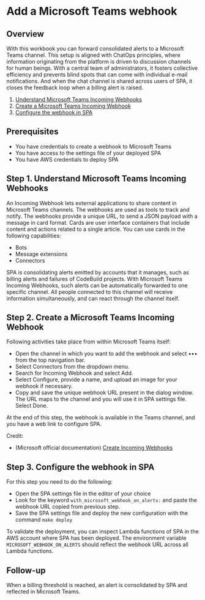 # Add a Microsoft Teams webhook

## Overview

With this workbook you can forward consolidated alerts to a Microsoft Teams channel. This setup is aligned with ChatOps principles, where information originating from the platform is driven to discussion channels for human beings. With a central team of administrators, it fosters collective efficiency and prevents blind spots that can come with individual e-mail notifications. And when the chat channel is shared across users of SPA, it closes the feedback loop when a billing alert is raised.

1. [Understand Microsoft Teams Incoming Webhooks](#step-1)
2. [Create a Microsoft Teams Incoming Webhook](#step-2)
3. [Configure the webhook in SPA](#step-3)

## Prerequisites

- You have credentials to create a webhook to Microsoft Teams
- You have access to the settings file of your deployed SPA
- You have AWS credentials to deploy SPA

## Step 1. Understand Microsoft Teams Incoming Webhooks <a id="step-1"></a>

An Incoming Webhook lets external applications to share content in Microsoft Teams channels. The webhooks are used as tools to track and notify. The webhooks provide a unique URL, to send a JSON payload with a message in card format. Cards are user interface containers that include content and actions related to a single article. You can use cards in the following capabilities:

- Bots
- Message extensions
- Connectors

SPA is consolidating alerts emitted by accounts that it manages, such as billing alerts and failures of CodeBuild projects. With Microsoft Teams Incoming Webhooks, such alerts can be automatically forwarded to one specific channel. All people connected to this channel will receive information simultaneously, and can react through the channel itself.

## Step 2. Create a Microsoft Teams Incoming Webhook <a id="step-2"></a>

Following activities take place from within Microsoft Teams itself:

- Open the channel in which you want to add the webhook and select ••• from the top navigation bar.
- Select Connectors from the dropdown menu.
- Search for Incoming Webhook and select Add.
- Select Configure, provide a name, and upload an image for your webhook if necessary.
- Copy and save the unique webhook URL present in the dialog window. The URL maps to the channel and you will use it in SPA settings file. Select Done.

At the end of this step, the webhook is available in the Teams channel, and you have a web link to configure SPA.

Credit:

- (Microsoft official documentation) [Create Incoming Webhooks](https://learn.microsoft.com/en-us/microsoftteams/platform/webhooks-and-connectors/how-to/add-incoming-webhook)

## Step 3. Configure the webhook in SPA <a id="step-3"></a>

For this step you need to do the following:

- Open the SPA settings file in the editor of your choice
- Look for the keyword `with_microsoft_webhook_on_alerts:` and paste the webhook URL copied from previous step.
- Save the SPA settings file and deploy the new configuration with the command `make deploy`

To validate the deployment, you can inspect Lambda functions of SPA in the AWS account where SPA has been deployed. The environment variable `MICROSOFT_WEBHOOK_ON_ALERTS` should reflect the webhook URL across all Lambda functions.

## Follow-up

When a billing threshold is reached, an alert is consolidated by SPA and reflected in Microsoft Teams.